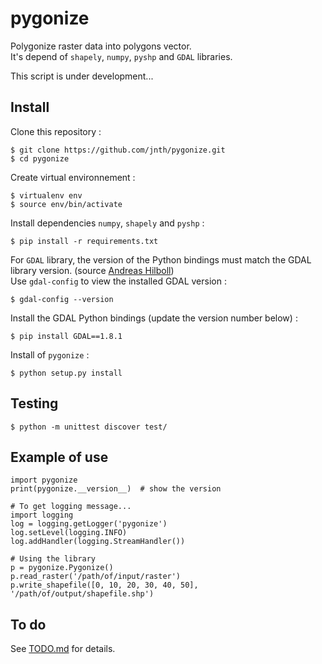 # pygonize

Polygonize raster data into polygons vector.  
It's depend of `shapely`, `numpy`, `pyshp` and `GDAL` libraries.  

This script is under development...



## Install

Clone this repository :

    $ git clone https://github.com/jnth/pygonize.git
    $ cd pygonize

Create virtual environnement :

    $ virtualenv env
    $ source env/bin/activate

Install dependencies `numpy`, `shapely` and `pyshp` :

    $ pip install -r requirements.txt

For `GDAL` library, the version of the Python bindings must match the GDAL library version.
(source [Andreas Hilboll])  
Use `gdal-config` to view the installed GDAL version :

    $ gdal-config --version

Install the GDAL Python bindings (update the version number below) :

    $ pip install GDAL==1.8.1

Install of `pygonize` :

    $ python setup.py install



## Testing

    $ python -m unittest discover test/
    


## Example of use

    import pygonize
    print(pygonize.__version__)  # show the version
    
    # To get logging message...
    import logging
    log = logging.getLogger('pygonize')
    log.setLevel(logging.INFO)
    log.addHandler(logging.StreamHandler())

    # Using the library
    p = pygonize.Pygonize()
    p.read_raster('/path/of/input/raster')
    p.write_shapefile([0, 10, 20, 30, 40, 50], '/path/of/output/shapefile.shp')
    


## To do

See [TODO.md](TODO.md) for details.







[Andreas Hilboll]: http://www.iup.uni-bremen.de/~hilboll/blog/2013/2013-10_installing-gdal-in-a-virtualenv.html
